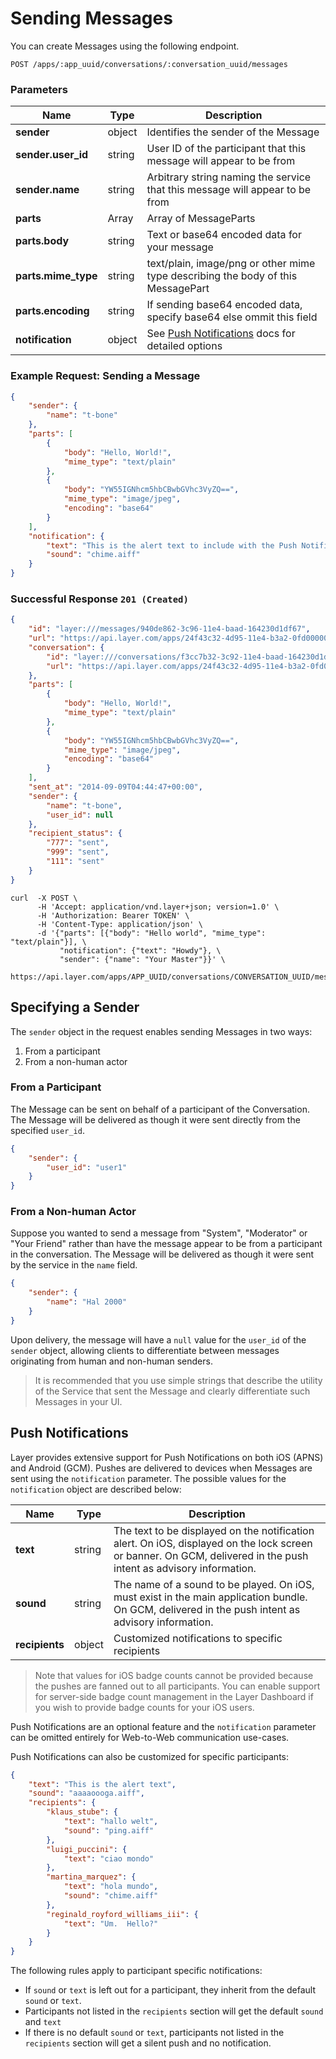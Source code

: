 # Sending Messages

You can create Messages using the following endpoint.

```request
POST /apps/:app_uuid/conversations/:conversation_uuid/messages
```

### Parameters

| Name    | Type |  Description  |
|---------|------|---------------|
| **sender** | object | Identifies the sender of the Message |
| **sender.user_id**  | string | User ID of the participant that this message will appear to be from |
| **sender.name**     | string | Arbitrary string naming the service that this message will appear to be from |
| **parts**           | Array  | Array of MessageParts |
| **parts.body**      | string | Text or base64 encoded data for your message |
| **parts.mime_type** | string | text/plain, image/png or other mime type describing the body of this MessagePart |
| **parts.encoding**  | string | If sending base64 encoded data, specify base64 else ommit this field |
| **notification** | object | See [Push Notifications](#push-notifications) docs for detailed options |

### Example Request: Sending a Message

```json
{
    "sender": {
        "name": "t-bone"
    },
    "parts": [
        {
            "body": "Hello, World!",
            "mime_type": "text/plain"
        },
        {
            "body": "YW55IGNhcm5hbCBwbGVhc3VyZQ==",
            "mime_type": "image/jpeg",
            "encoding": "base64"
        }
    ],
    "notification": {
        "text": "This is the alert text to include with the Push Notification.",
        "sound": "chime.aiff"
    }
}
```

### Successful Response `201 (Created)`

```json
{
    "id": "layer:///messages/940de862-3c96-11e4-baad-164230d1df67",
    "url": "https://api.layer.com/apps/24f43c32-4d95-11e4-b3a2-0fd00000020d/messages/940de862-3c96-11e4-baad-164230d1df67",
    "conversation": {
        "id": "layer:///conversations/f3cc7b32-3c92-11e4-baad-164230d1df67",
        "url": "https://api.layer.com/apps/24f43c32-4d95-11e4-b3a2-0fd00000020d/conversations/f3cc7b32-3c92-11e4-baad-164230d1df67"
    },
    "parts": [
        {
            "body": "Hello, World!",
            "mime_type": "text/plain"
        },
        {
            "body": "YW55IGNhcm5hbCBwbGVhc3VyZQ==",
            "mime_type": "image/jpeg",
            "encoding": "base64"
        }
    ],
    "sent_at": "2014-09-09T04:44:47+00:00",
    "sender": {
        "name": "t-bone",
        "user_id": null
    },
    "recipient_status": {
        "777": "sent",
        "999": "sent",
        "111": "sent"
    }
}
```

```console
curl  -X POST \
      -H 'Accept: application/vnd.layer+json; version=1.0' \
      -H 'Authorization: Bearer TOKEN' \
      -H 'Content-Type: application/json' \
      -d '{"parts": [{"body": "Hello world", "mime_type": "text/plain"}], \
           "notification": {"text": "Howdy"}, \
           "sender": {"name": "Your Master"}}' \
      https://api.layer.com/apps/APP_UUID/conversations/CONVERSATION_UUID/messages
```

## Specifying a Sender

The `sender` object in the request enables sending Messages in two ways:

1. From a participant
2. From a non-human actor

### From a Participant

The Message can be sent on behalf of a participant of the Conversation. The Message will be delivered as though it were sent directly from the specified `user_id`.

```json
{
    "sender": {
        "user_id": "user1"
    }
}
```

### From a Non-human Actor

Suppose you wanted to send a message from "System", "Moderator" or "Your Friend" rather than have the message appear to be from a participant in the conversation.  The Message will be delivered as though it were sent by the service in the `name` field.

```json
{
    "sender": {
        "name": "Hal 2000"
    }
}
```

Upon delivery, the message will have a `null` value for the `user_id` of the `sender` object, allowing clients to differentiate between messages originating from human and non-human senders.

> It is recommended that you use simple strings that describe the utility of the Service that sent the Message and clearly differentiate such Messages in your UI.

## Push Notifications

Layer provides extensive support for Push Notifications on both iOS (APNS) and Android (GCM). Pushes are delivered to devices when Messages are sent using the `notification` parameter.  The possible values for the `notification` object are described below:

| Name | Type    | Description |
|------|---------|-------------|
| **text** | string  |The text to be displayed on the notification alert. On iOS, displayed on the lock screen or banner. On GCM, delivered in the push intent as advisory information. |
| **sound** | string | The name of a sound to be played. On iOS, must exist in the main application bundle. On GCM, delivered in the push intent as advisory information. |
| **recipients**  | object | Customized notifications to specific recipients |

> Note that values for iOS badge counts cannot be provided because the pushes are fanned out to all participants. You can enable support for server-side badge count management in the Layer Dashboard if you wish to provide badge counts for your iOS users.

Push Notifications are an optional feature and the `notification` parameter can be omitted entirely for Web-to-Web communication use-cases.

Push Notifications can also be customized for specific participants:

```json
{
    "text": "This is the alert text",
    "sound": "aaaaoooga.aiff",
    "recipients": {
        "klaus_stube": {
            "text": "hallo welt",
            "sound": "ping.aiff"
        },
        "luigi_puccini": {
            "text": "ciao mondo"
        },
        "martina_marquez": {
            "text": "hola mundo",
            "sound": "chime.aiff"
        },
        "reginald_royford_williams_iii": {
            "text": "Um.  Hello?"
        }
    }
}
```

The following rules apply to participant specific notifications:

 - If `sound` or `text` is left out for a participant, they inherit from the default `sound` or `text`.
 - Participants not listed in the `recipients` section will get the default `sound` and `text`
 - If there is no default `sound` or `text`, participants not listed in the `recipients` section will get a silent push and no notification.
